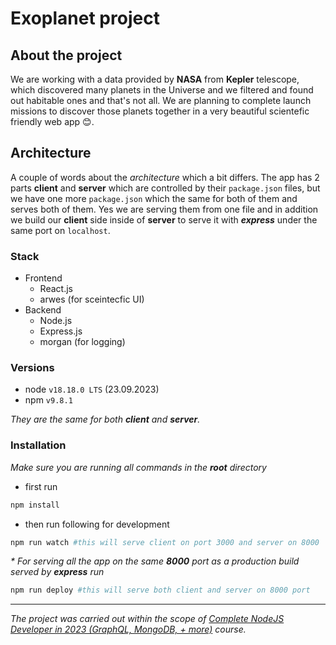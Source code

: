 # Exoplanet project

## About the project
We are working with a data provided by **NASA** from **Kepler** telescope, which discovered many planets in the Universe and we filtered and found out habitable ones and that's not all. We are planning to complete launch missions to discover those planets together in a very beautiful scientefic friendly web app 😊.

## Architecture

A couple of words about the _architecture_ which a bit differs. The app has 2 parts **client** and **server** which are controlled by their `package.json` files, but we have one more `package.json` which the same for both of them and serves both of them. Yes we are serving them from one file and in addition we build our **client** side inside of **server** to serve it with **_express_** under the same port on `localhost`.

### Stack
- Frontend
  - React.js
  - arwes (for sceintecfic UI)
- Backend
  - Node.js
  - Express.js
  - morgan (for logging)

### Versions
- node `v18.18.0 LTS` (23.09.2023)
- npm `v9.8.1`

_They are the same for both **client** and **server**._

### Installation
_Make sure you are running all commands in the **root** directory_

- first run
```bash
npm install
```
- then run following for development
```bash
npm run watch #this will serve client on port 3000 and server on 8000
```

_* For serving all the app on the same **8000** port as a production build served by **express** run_
```bash
npm run deploy #this will serve both client and server on 8000 port
```

---

_The project was carried out within the scope of [Complete NodeJS Developer in 2023 (GraphQL, MongoDB, + more)](https://www.udemy.com/course/complete-nodejs-developer-zero-to-mastery/) course._
